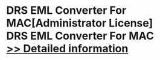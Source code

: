 # DRS EML Converter For MAC[Administrator License]<br />DRS EML Converter For MAC<br />[>> Detailed information](https://secure.shareit.com/shareit/product.html?productid=301004859&affiliateid=200057808)